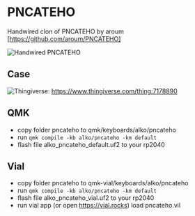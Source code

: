 # PNCATEHO

Handwired clon of PNCATEHO by aroum [https://github.com/aroum/PNCATEHO]

![Handwired PNCATEHO](https://cornedeon.ru/img/pncateho_1s.jpg)

## Case

![Thingiverse](https://www.thingiverse.com/thing:7178890): https://www.thingiverse.com/thing:7178890

## QMK

* copy folder pncateho to qmk/keyboards/alko/pncateho
* run ```qmk compile -kb alko/pncateho -km default```
* flash file alko_pncateho_default.uf2 to your rp2040

## Vial

* copy folder pncateho to qmk-vial/keyboards/alko/pncateho
* run ```qmk compile -kb alko/pncateho -km default```
* flash file alko_pncateho_vial.uf2 to your rp2040
* run vial app (or open https://vial.rocks) load pncateho.vil

